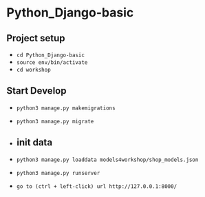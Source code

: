 # Python_Django-basic
## Project setup
- `cd Python_Django-basic`
- `source env/bin/activate`
- `cd workshop`
## Start Develop
- `python3 manage.py makemigrations`
- `python3 manage.py migrate`
- 
    ## init data
- `python3 manage.py loaddata models4workshop/shop_models.json`

- `python3 manage.py runserver`
- `go to (ctrl + left-click) url http://127.0.0.1:8000/`
